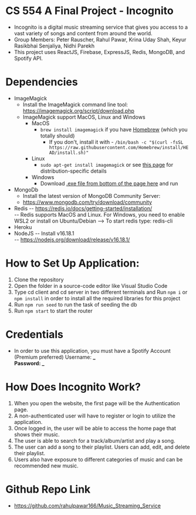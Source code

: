 # CS 554 A Final Project - Incognito

- Incognito is a digital music streaming service that gives you access to a vast variety of songs and content from around the world.
- Group Members: Peter Rauscher, Rahul Pawar, Krina Uday Shah, Keyur Rasikbhai Senjaliya, Nidhi Parekh
- This project uses ReactJS, Firebase, ExpressJS, Redis, MongoDB, and Spotify API.

# Dependencies

- ImageMagick
  - Install the ImageMagick command line tool: https://imagemagick.org/script/download.php<br/>
  - ImageMagick support MacOS, Linux and Windows
    - MacOS
      - `brew install imagemagick` if you have [Homebrew](https://brew.sh/) (which you totally should)
        - If you don't, install it with - `/bin/bash -c "$(curl -fsSL https://raw.githubusercontent.com/Homebrew/install/HEAD/install.sh)"`
    - Linux
      - `sudo apt-get install imagemagick` or see [this page](https://imagemagick.org/script/download.php) for distribution-specific details
    - Windows
      - Download [.exe file from bottom of the page here](https://imagemagick.org/script/download.php) and run
- MongoDb
  - Install the latest version of MongoDB Community Server:
  - https://www.mongodb.com/try/download/community
- Redis
  -- https://redis.io/docs/getting-started/installation/<br/>
  -- Redis supports MacOS and Linux. For Windows, you need to enable WSL2 or install on Ubuntu/Debian
  --> To start redis type: redis-cli
- Heroku
- NodeJS
  -- Install v16.18.1<br/>
  -- https://nodejs.org/download/release/v16.18.1/<br/>

# How to Set Up Application:

1. Clone the repository
2. Open the folder in a source-code editor like Visual Studio Code
3. Type cd client and cd server in two different terminals and Run `npm i` or `npm install` in order to install all the required libraries for this project
4. Run `npm run seed` to run the task of seeding the db
5. Run `npm start` to start the router

# Credentials

- In order to use this application, you must have a Spotify Account (Premium preferred)
  Username: **_
  <br/>Password: _**<br/>

# How Does Incognito Work?

1. When you open the website, the first page will be the Authentication page.
2. A non-authenticated user will have to register or login to utilize the application.
3. Once logged in, the user will be able to access the home page that shows their music.
4. The user is able to search for a track/album/artist and play a song.
5. The user can add a song to their playlist. Users can add, edit, and delete their playlist.
6. Users also have exposure to different categories of music and can be recommended new music.

# Github Repo Link

- https://github.com/rahulpawar166/Music_Streaming_Service
